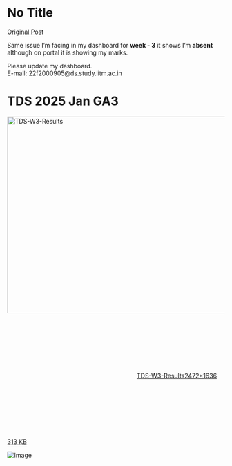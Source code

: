 # No Title

[Original Post](https://discourse.onlinedegree.iitm.ac.in/t/166816/14)

<p>Same issue I’m facing in my dashboard for <strong>week - 3</strong> it shows I’m <strong>absent</strong> although on portal it is showing my marks.</p>
<p>Please update my dashboard.<br>
E-mail: 22f2000905@ds.study.iitm.ac.in</p>
<h1><a name="p-594515-tds-2025-jan-ga3-1" class="anchor" href="#p-594515-tds-2025-jan-ga3-1"></a>TDS 2025 Jan GA3</h1>
<p><div class="lightbox-wrapper"><a class="lightbox" href="https://europe1.discourse-cdn.com/flex013/uploads/iitm/original/3X/d/5/d5ff9b7b32bb1f8717cb95085fb946c48e781071.png" data-download-href="/uploads/short-url/ux7kV3FLhBDUPvQ9NMzhqWP4jXb.png?dl=1" title="TDS-W3-Results" rel="noopener nofollow ugc"><img src="https://europe1.discourse-cdn.com/flex013/uploads/iitm/optimized/3X/d/5/d5ff9b7b32bb1f8717cb95085fb946c48e781071_2_690x456.png" alt="TDS-W3-Results" data-base62-sha1="ux7kV3FLhBDUPvQ9NMzhqWP4jXb" width="690" height="456" srcset="https://europe1.discourse-cdn.com/flex013/uploads/iitm/optimized/3X/d/5/d5ff9b7b32bb1f8717cb95085fb946c48e781071_2_690x456.png, https://europe1.discourse-cdn.com/flex013/uploads/iitm/optimized/3X/d/5/d5ff9b7b32bb1f8717cb95085fb946c48e781071_2_1035x684.png 1.5x, https://europe1.discourse-cdn.com/flex013/uploads/iitm/optimized/3X/d/5/d5ff9b7b32bb1f8717cb95085fb946c48e781071_2_1380x912.png 2x" data-dominant-color="292C2F"><div class="meta"><svg class="fa d-icon d-icon-far-image svg-icon" aria-hidden="true"><use href="#far-image"></use></svg><span class="filename">TDS-W3-Results</span><span class="informations">2472×1636 313 KB</span><svg class="fa d-icon d-icon-discourse-expand svg-icon" aria-hidden="true"><use href="#discourse-expand"></use></svg></div></a></div></p>

![Image](https://europe1.discourse-cdn.com/flex013/uploads/iitm/optimized/3X/d/5/d5ff9b7b32bb1f8717cb95085fb946c48e781071_2_690x456.png)